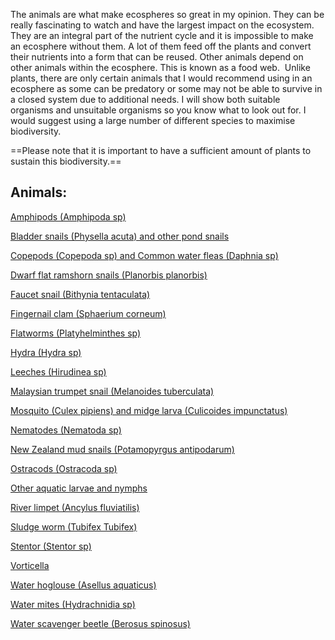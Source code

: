 The animals are what make ecospheres so great in my opinion. They can be really fascinating to watch and have the largest impact on the ecosystem. They are an integral part of the nutrient cycle and it is impossible to make an ecosphere without them. A lot of them feed off the plants and convert their nutrients into a form that can be reused. Other animals depend on other animals within the ecosphere. This is known as a food web.  Unlike plants, there are only certain animals that I would recommend using in an ecosphere as some can be predatory or some may not be able to survive in a closed system due to additional needs. I will show both suitable organisms and unsuitable organisms so you know what to look out for. I would suggest using a large number of different species to maximise biodiversity.

==Please note that it is important to have a sufficient amount of plants to sustain this biodiversity.==

## Animals:

[Amphipods (Amphipoda sp)](Amphipods%20(Amphipoda%20sp).md)

[Bladder snails (Physella acuta) and other pond snails](Bladder%20snails%20(Physella%20acuta)%20and%20other%20pond%20snails.md)

[Copepods (Copepoda sp) and Common water fleas (Daphnia sp)](Copepods%20(Copepoda%20sp)%20and%20Common%20water%20fleas%20(Daphnia%20sp).md)

[Dwarf flat ramshorn snails (Planorbis planorbis)](Dwarf%20flat%20ramshorn%20snails%20(Planorbis%20planorbis).md)

[Faucet snail (Bithynia tentaculata)](Faucet%20snail%20(Bithynia%20tentaculata).md)

[Fingernail clam (Sphaerium corneum)](Fingernail%20clam%20(Sphaerium%20corneum).md)

[Flatworms (Platyhelminthes sp)](Flatworms%20(Platyhelminthes%20sp).md)

[Hydra (Hydra sp)](Hydra%20(Hydra%20sp).md)

[Leeches (Hirudinea sp)](Leeches%20(Hirudinea%20sp).md)

[Malaysian trumpet snail (Melanoides tuberculata)](Malaysian%20trumpet%20snail%20(Melanoides%20tuberculata).md)

[Mosquito (Culex pipiens) and midge larva (Culicoides impunctatus)](Mosquito%20(Culex%20pipiens)%20and%20midge%20larva%20(Culicoides%20impunctatus).md)

[Nematodes (Nematoda sp)](Nematodes%20(Nematoda%20sp).md)

[New Zealand mud snails (Potamopyrgus antipodarum)](New%20Zealand%20mud%20snails%20(Potamopyrgus%20antipodarum).md)

[Ostracods (Ostracoda sp)](Ostracods%20(Ostracoda%20sp).md)

[Other aquatic larvae and nymphs](Other%20aquatic%20larvae%20and%20nymphs.md)

[River limpet (Ancylus fluviatilis)](River%20limpet%20(Ancylus%20fluviatilis).md)

[Sludge worm (Tubifex Tubifex)](Sludge%20worm%20(Tubifex%20Tubifex).md)

[Stentor (Stentor sp)](Stentor%20(Stentor%20sp).md)

[Vorticella](Organisms/Animals%20directory/Vorticella.md)

[Water hoglouse (Asellus aquaticus)](Water%20hoglouse%20(Asellus%20aquaticus).md)

[Water mites (Hydrachnidia sp)](Water%20mites%20(Hydrachnidia%20sp).md)

[Water scavenger beetle (Berosus spinosus)](Water%20scavenger%20beetle%20(Berosus%20spinosus).md)